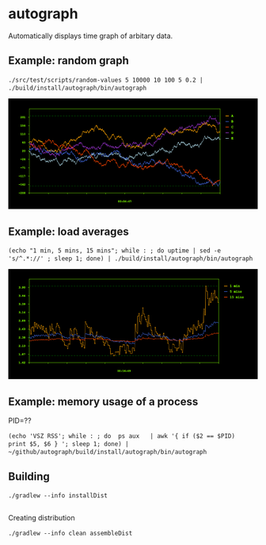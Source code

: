 # autograph

Automatically displays time graph of arbitary data.   


## Example: random graph
```
./src/test/scripts/random-values 5 10000 10 100 5 0.2 | ./build/install/autograph/bin/autograph
```

![Screenshot](/src/doc/images/random_graph.png)


## Example: load averages
```
(echo "1 min, 5 mins, 15 mins"; while : ; do uptime | sed -e 's/^.*://' ; sleep 1; done) | ./build/install/autograph/bin/autograph
```

![Screenshot](/src/doc/images/load_average_graph.png)

## Example: memory usage of a process
PID=??
```
(echo 'VSZ RSS'; while : ; do  ps aux   | awk '{ if ($2 == $PID)  print $5, $6 } '; sleep 1; done) | ~/github/autograph/build/install/autograph/bin/autograph
```

## Building

```
./gradlew --info installDist
```

##

Creating distribution
```
./gradlew --info clean assembleDist
```
